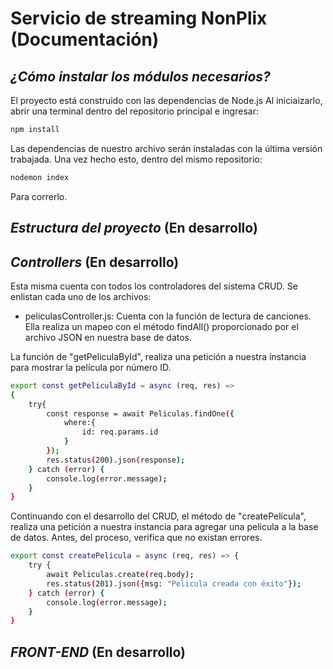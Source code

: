 # Servicio de streaming NonPlix (Documentación)

## _¿Cómo instalar los módulos necesarios?_
El proyecto está construido con las dependencias de Node.js
Al iniciaizarlo, abrir una terminal dentro del repositorio principal e ingresar:
```sh
npm install 
```

Las dependencias de nuestro archivo serán instaladas con la última versión trabajada. Una vez hecho esto, dentro del mismo repositorio:
```sh
nodemon index
```
Para correrlo.

## _Estructura del proyecto_ (En desarrollo)

## _Controllers_ (En desarrollo)
Esta misma cuenta con todos los controladores del sistema CRUD. Se enlistan cada uno de los archivos:
- peliculasController.js:
  Cuenta con la función de lectura de canciones. Ella realiza un mapeo con el método findAll() proporcionado por el archivo JSON en nuestra base de datos.

La función de "getPeliculaById", realiza una petición a nuestra instancia para mostrar la película por número ID.

```sh
export const getPeliculaById = async (req, res) =>
{
    try{
        const response = await Peliculas.findOne({
            where:{
                id: req.params.id
            }
        });
        res.status(200).json(response);
    } catch (error) {
        console.log(error.message);
    }
}
```

Continuando con el desarrollo del CRUD, el método de "createPelicula", realiza una petición a nuestra instancia para agregar una pelicula a la base de datos. Antes, del proceso, verifica que no existan errores.

```sh
export const createPelicula = async (req, res) => {
    try {
        await Peliculas.create(req.body);
        res.status(201).json({msg: "Pelicula creada con éxito"});
    } catch (error) {
        console.log(error.message);
    }
}
```
## _FRONT-END_ (En desarrollo)